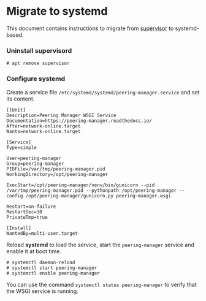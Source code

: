 # Migrate to systemd

This document contains instructions to migrate from
[supervisor](http://supervisord.org/) to systemd-based.

### Uninstall supervisord

```no-highlight
# apt remove supervisor
```

### Configure systemd


Create a service file `/etc/systemd/systemd/peering-manager.service` and
set its content.
```no-highlight
[[Unit]
Description=Peering Manager WSGI Service
Documentation=https://peering-manager.readthedocs.io/
After=network-online.target
Wants=network-online.target

[Service]
Type=simple

User=peering-manager
Group=peering-manager
PIDFile=/var/tmp/peering-manager.pid
WorkingDirectory=/opt/peering-manager

ExecStart=/opt/peering-manager/venv/bin/gunicorn --pid /var/tmp/peering-manager.pid --pythonpath /opt/peering-manager --config /opt/peering-manager/gunicorn.py peering-manager.wsgi

Restart=on-failure
RestartSec=30
PrivateTmp=true

[Install]
WantedBy=multi-user.target
```

Reload **systemd** to load the service, start the `peering-manager` service and
enable it at boot time.
```no-highlight
# systemctl daemon-reload
# systemctl start peering-manager
# systemctl enable peering-manager
```

You can use the command `systemctl status peering-manager` to verify that the
WSGI service is running.
